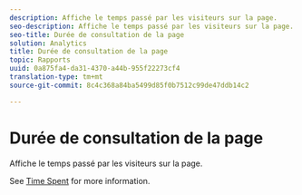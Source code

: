 ```yaml
---
description: Affiche le temps passé par les visiteurs sur la page.
seo-description: Affiche le temps passé par les visiteurs sur la page.
seo-title: Durée de consultation de la page
solution: Analytics
title: Durée de consultation de la page
topic: Rapports
uuid: 0a875fa4-da31-4370-a44b-955f22273cf4
translation-type: tm+mt
source-git-commit: 8c4c368a84ba5499d85f0b7512c99de47ddb14c2

---
```



# Durée de consultation de la page

Affiche le temps passé par les visiteurs sur la page.

See [Time Spent](/help/components/c-variables/c-metrics/metrics-time-spent.md) for more information.
